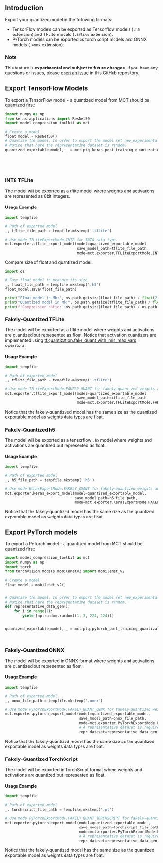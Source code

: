 ## Introduction

Export your quantized model in the following formats:

* TensorFlow models can be exported as Tensorflow models (`.h5` extension) and TFLite models (`.tflite` extension).
* PyTorch models can be exported as torch script models and ONNX models (`.onnx` extension).

### Note

This feature is **experimental and subject to future changes**. If you have any questions or issues,
please [open an issue](https://github.com/sony/model_optimization/issues/new/choose) in this GitHub repository.

## Export TensorFlow Models

To export a TensorFlow model - a quantized model from MCT should be quantized first:

```python
import numpy as np
from keras.applications import ResNet50
import model_compression_toolkit as mct

# Create a model
float_model = ResNet50()
# Quantize the model. In order to export the model set new_experimental_exporter to True.
# Notice that here the representative dataset is random. 
quantized_exportable_model, _ = mct.ptq.keras_post_training_quantization_experimental(float_model,
                                                                                  representative_data_gen=lambda: [
                                                                                      np.random.random(
                                                                                          (1, 224, 224, 3))],
                                                                                  new_experimental_exporter=True)
```

### INT8 TFLite

The model will be exported as a tflite model where weights and activations are represented as 8bit integers.

#### Usage Example

```python
import tempfile

# Path of exported model
_, tflite_file_path = tempfile.mkstemp('.tflite')

# Use mode TFLiteExportMode.INT8 for INT8 data type.
mct.exporter.tflite_export_model(model=quantized_exportable_model,
                                 save_model_path=tflite_file_path,
                                 mode=mct.exporter.TFLiteExportMode.INT8)
```

Compare size of float and quantized model:

```python
import os

# Save float model to measure its size
_, float_file_path = tempfile.mkstemp('.h5')
float_model.save(float_file_path)

print("Float model in Mb:", os.path.getsize(float_file_path) / float(2 ** 20))
print("Quantized model in Mb:", os.path.getsize(tflite_file_path) / float(2 ** 20))
print(f'Compression ratio: {os.path.getsize(float_file_path) / os.path.getsize(tflite_file_path)}')
```

### Fakely-Quantized TFLite

The model will be exported as a tflite model where weights and activations are quantized but represented as float.
Notice that activation quantizers are implemented
using [tf.quantization.fake_quant_with_min_max_vars](https://www.tensorflow.org/api_docs/python/tf/quantization/fake_quant_with_min_max_vars)
operators.

#### Usage Example

```python
import tempfile

# Path of exported model
_, tflite_file_path = tempfile.mkstemp('.tflite')

# Use mode TFLiteExportMode.FAKELY_QUANT for fakely-quantized weights and activations
mct.exporter.tflite_export_model(model=quantized_exportable_model,
                                 save_model_path=tflite_file_path,
                                 mode=mct.exporter.TFLiteExportMode.FAKELY_QUANT)
```

Notice that the fakely-quantizved model has the same size as the quantized exportable model as weights data types are
float.

### Fakely-Quantized h5

The model will be exported as a tensorflow `.h5` model where weights and activations are quantized but represented as
float.

#### Usage Example

```python
import tempfile

# Path of exported model
_, h5_file_path = tempfile.mkstemp('.h5')

# Use mode KerasExportMode.FAKELY_QUANT for fakely-quantized weights and activations
mct.exporter.keras_export_model(model=quantized_exportable_model,
                                save_model_path=h5_file_path,
                                mode=mct.exporter.KerasExportMode.FAKELY_QUANT)
```

Notice that the fakely-quantized model has the same size as the quantized exportable model as weights data types are
float.

## Export PyTorch models

To export a PyTorch model - a quantized model from MCT should be quantized first:

```python
import model_compression_toolkit as mct
import numpy as np
import torch
from torchvision.models.mobilenetv2 import mobilenet_v2

# Create a model
float_model = mobilenet_v2()


# Quantize the model. In order to export the model set new_experimental_exporter to True.
# Notice that here the representative dataset is random.
def representative_data_gen():
    for i in range(1):
        yield [np.random.random((1, 3, 224, 224))]


quantized_exportable_model, _ = mct.ptq.pytorch_post_training_quantization_experimental(float_model,
                                                                                    representative_data_gen=representative_data_gen,
                                                                                    new_experimental_exporter=True)
```

### Fakely-Quantized ONNX

The model will be exported in ONNX format where weights and activations are quantized but represented as float.

#### Usage Example

```python
import tempfile

# Path of exported model
_, onnx_file_path = tempfile.mkstemp('.onnx')

# Use mode PyTorchExportMode.FAKELY_QUANT_ONNX for fakely-quantized weights and activations
mct.exporter.pytorch_export_model(model=quantized_exportable_model,
                                  save_model_path=onnx_file_path,
                                  mode=mct.exporter.PyTorchExportMode.FAKELY_QUANT_ONNX,
                                  # A representative dataset is required
                                  repr_dataset=representative_data_gen)
```

Notice that the fakely-quantized model has the same size as the quantized exportable model as weights data types are
float.

### Fakely-Quantized TorchScript

The model will be exported in TorchScript format where weights and activations are quantized but represented as float.

#### Usage Example

```python
import tempfile

# Path of exported model
_, torchscript_file_path = tempfile.mkstemp('.pt')

# Use mode PyTorchExportMode.FAKELY_QUANT_TORCHSCRIPT for fakely-quantized weights and activations
mct.exporter.pytorch_export_model(model=quantized_exportable_model,
                                  save_model_path=torchscript_file_path,
                                  mode=mct.exporter.PyTorchExportMode.FAKELY_QUANT_TORCHSCRIPT,
                                  # A representative dataset is required
                                  repr_dataset=representative_data_gen)
```

Notice that the fakely-quantized model has the same size as the quantized exportable model as weights data types are
float.
